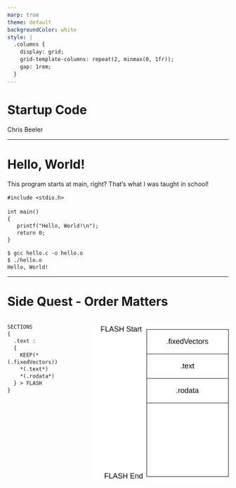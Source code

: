 ```yaml
---
marp: true
theme: default
backgroundColor: white
style: |
  .columns {
    display: grid;
    grid-template-columns: repeat(2, minmax(0, 1fr));
    gap: 1rem;
  }
---
```


<style>
img[alt~="center"] {
  display: block;
  margin: 0 auto;
}
</style>

<!-- _class: lead -->

# Startup Code
Chris Beeler

---

# Hello, World!
This program starts at main, right? That’s what I was taught in school!

```
#include <stdio.h>

int main()
{
   printf("Hello, World!\n");
   return 0;
}
```

```
$ gcc hello.c -o hello.o
$ ./hello.o
Hello, World!
```

---
# Side Quest - Order Matters
<div class="columns">
<div class="columns-left">

```
SECTIONS
{
  .text :
  {
    KEEP(*(.fixedVectors))
    *(.text*)
    *(.rodata*)
  } > FLASH
}
```

</div>
<div class="columns-right">

![center](./assets/linker-order-matters/diagram.png)

</div>
</div>
